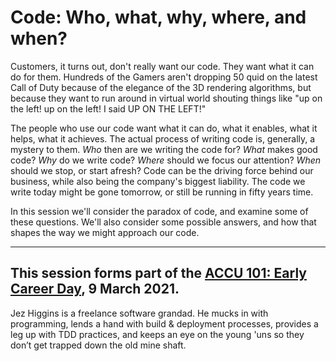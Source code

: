 # Code: Who, what, why, where, and when?

Customers, it turns out, don't really want our code. They want what it can do for them. Hundreds of the Gamers aren't dropping 50 quid on the latest Call of Duty because of the elegance of the 3D rendering algorithms, but because they want to run around in virtual world shouting things like "up on the left! up on the left! I said UP ON THE LEFT!"

The people who use our code want what it can do, what it enables, what it helps, what it achieves. The actual process of writing code is, generally, a mystery to them. *Who* then are we writing the code for? *What* makes good code? *Why* do we write code? *Where* should we focus our attention? *When* should we stop, or start afresh? Code can be the driving force behind our business, while also being the company's biggest liability. The code we write today might be gone tomorrow, or still be running in fifty years time.

In this session we'll consider the paradox of code, and examine some of these questions. We'll also consider some possible answers, and how that shapes the way we might approach our code.

---
This session forms part of the [ACCU 101: Early Career Day](https://flame.firebird.systems/archer-yates/ACCU2021/MyProgrammes#Entry.ItemPage.12054.0.EntryDefinition.b8efce33-2c84-4290-ba65-991a03ef305d), 9 March 2021.
---

Jez Higgins is a freelance software grandad. He mucks in with programming, lends a hand with build & deployment processes, provides a leg up with TDD practices, and keeps an eye on the young 'uns so they don’t get trapped down the old mine shaft.
